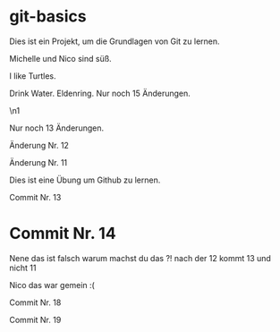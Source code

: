# git-basics

Dies ist ein Projekt, um die Grundlagen von Git zu lernen.

Michelle und Nico sind süß.

I like Turtles.

Drink Water. Eldenring. Nur noch 15 Änderungen.

\n1

Nur noch 13 Änderungen.

Änderung Nr. 12

Änderung Nr. 11

Dies ist eine Übung um Github zu lernen.

Commit Nr. 13

Commit Nr. 14
=======
Nene das ist falsch
warum machst du das ?! 
nach der 12 kommt 13 und nicht 11

Nico das war gemein :(

Commit Nr. 18

Commit Nr. 19

